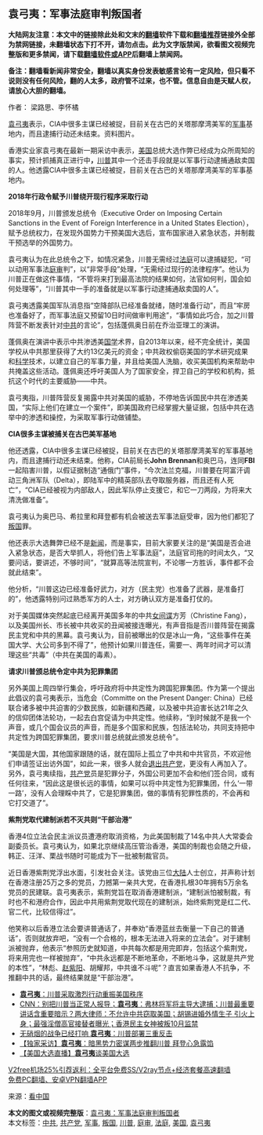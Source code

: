  <h2>袁弓夷：军事法庭审判叛国者</h2> <p class="notice"><b>大陆网友注意：本文中的链接除此处和文末的<a href="https://github.com/bannedbook/fanqiang" >翻墙</a>软件下载和<a href="https://github.com/killgcd/justmysocks/blob/master/README.md">翻墙推荐</a>链接外全部为禁网链接，未翻墙状态下打不开，请勿点击。此为文字版禁闻，欲看图文视频完整版和更多禁闻，请下载<a href="https://github.com/bannedbook/fanqiang">翻墙软件或APP</a>后翻墙上禁闻网。</p><p>备注：翻墙看新闻非常安全，翻墙以真实身份发表敏感言论有一定风险，但只看不说则没有任何风险，翻的人太多，政府管不过来，也不管。信息自由是天赋人权，请放心大胆的翻墙。</b></p>  <div class="entry"> <p>作者：  梁路思、李怀橘</p> <p></p> <p></p> <p><a href="https://www.bannedbook.org/bnews/tag/%e8%a2%81%e5%bc%93%e5%a4%b7/" class="st_tag internal_tag" rel="tag" title="标签 袁弓夷 下的日志">袁弓夷</a>表示，CIA中很多主谋已经被捉，目前关在古巴的关塔那摩湾美军的<a href="https://www.bannedbook.org/bnews/tag/%E5%86%9B%E4%BA%8B/" class="st_tag internal_tag" rel="tag" title="标签 军事 下的日志">军事</a>基地内，而且逮捕行动还未结束。资料图片。</p> <p>香港实业家袁弓夷在最新一期采访中表示，<a href="https://www.bannedbook.org/bnews/tag/%e7%be%8e%e5%9b%bd/" class="st_tag internal_tag" rel="tag" title="标签 美国 下的日志">美国</a>总统大选作弊已经成为众所周知的事实，预计抓捕真正进行中<strong>，</strong><a href="https://www.bannedbook.org/bnews/tag/%e5%b7%9d%e6%99%ae/" class="st_tag internal_tag" rel="tag" title="标签 川普 下的日志">川普</a>其中一个还击手段就是以军事行动逮捕通敌卖国的人。他透露CIA中很多主谋已经被捉，目前关在古巴的关塔那摩湾美军的军事基地内。</p> <p><strong>2018年行政令赋予川普绕开现行程序采取行动</strong></p>  <p>2018年9月，川普颁发总统令（Executive Order on Imposing Certain Sanctions in the Event of Foreign Interference in a United States Election），赋予总统权力，在发现外国势力干预美国大选后，宣布国家进入紧急状态，并制裁干预选举的外国势力。</p> <p>袁弓夷认为在此总统令之下，如情况紧急，川普无需经过<a href="https://www.bannedbook.org/bnews/tag/%e6%b3%95%e5%ba%ad/" class="st_tag internal_tag" rel="tag" title="标签 法庭 下的日志">法庭</a>可以逮捕疑犯，“可以动用军事法<a href="https://www.bannedbook.org/bnews/tag/%E5%BA%AD%E5%AE%A1/" class="st_tag internal_tag" rel="tag" title="标签 庭审 下的日志">庭审</a>判”，以“非常手段”处理，“无需经过现行的法律程序”。他认为川普正在做这件事情，“不管将来打到最高法院的结果如何，法官如何判，国会如何处理等”，“川普其中一手的准备就是以军事行动逮捕通敌卖国的人”。</p> <p>袁弓夷透露美国军队消息指“空降部队已经准备就绪，随时准备行动”，而且“牢房也准备好了，而军事法庭又预留10日时间做审判用途”，“事情如此巧合，加之川普阵营不断发表针对<a href="https://www.bannedbook.org/bnews/tag/%e4%b8%ad%e5%85%b1/" class="st_tag internal_tag" rel="tag" title="标签 中共 下的日志">中共</a>的言论”，包括蓬佩奥日前在乔治亚理工的演讲。</p> <p>蓬佩奥在演讲中表示中共渗透美<span class='wp_keywordlink'><a href="https://www.bannedbook.org/forum24/" title="国学传统文化禁书" target="_blank">国学</a></span>术界，自2013年以来，经不完全统计，美国学校从中共那里获得了大约13亿美元的资金；中共政权偷窃美国的学术研究成果和<span class='wp_keywordlink'><a href="https://www.bannedbook.org/forum11/topic309.html" title="禁片：“科学”的棍子" target="_blank">科学</a></span>技术，以建立自己的军事力量，并且给美国人洗脑，收买美国机构来帮助中共掩盖这些活动。蓬佩奥还呼吁美国人为了国家安全，捍卫自己的学校和机构，抵抗这个时代的主要威胁——中共。</p> <p>袁弓夷指，川普阵营反复揭露中共对美国的威胁，不停地告诉国民中共在渗透美国，“实际上他们在建立一个案件”，即美国政府已经掌握大量证据，包括中共在选举中的渗透和操控，为采取军事行动做铺垫。</p> <p><strong>CIA很多主谋被捕关在古巴美军基地</strong></p>  <p>他还透露，CIA中很多主谋已经被捉，目前关在古巴的关塔那摩湾美军的军事基地内，而且逮捕行动还未结束。他称，CIA前局长<strong>John Brennan</strong>和奥巴马，连同<strong>FBI</strong>一起陷害川普，以假证据制造“通俄门”事件，“今次法兰克福，川普要在阿富汗调动三角洲军队（Delta），即陆军中的精英部队去夺取服务器，而且还有人死亡”，“CIA已经被视为内部敌人，因此军队停止支援它，和它一刀两段，为将来大清洗做准备”。</p> <p>袁弓夷认为奥巴马、希拉里和拜登都有机会被送去军事法庭受审，因为他们都犯了<a href="https://www.bannedbook.org/bnews/tag/%E5%8F%9B%E5%9B%BD/" class="st_tag internal_tag" rel="tag" title="标签 叛国 下的日志">叛国</a>罪。</p> <p>他还表示大选舞弊已经不是<span class='wp_keywordlink_affiliate'><a href="https://www.bannedbook.org/" title="新闻">新闻</a></span>，而是事实，目前大家要关注的是“美国是否会进入紧急状态，是否大举抓人，将他们告上军事法庭”，法庭官司拖的时间太久，“又要问话，要讲述，不够时间”，“就算高等法院宣判，不论哪一方胜诉，事件都不会就此结束”。</p> <p>他分析，“川普这边已经准备好武力，对方（民主党）也准备了武器，是准备打的”，他透露特别问过熟悉军方的人士，对方确认双方是准备打仗的。</p> <p>对于美国媒体突然起底已经离开美国多年的中共<span class='wp_keywordlink'><a href="https://www.bannedbook.org/forum2/topic3076.html" title="《传奇女谍-邓文迪传》" target="_blank">女间谍</a></span>方芳（Christine Fang），以及美国州长、市长被中共收买的丑闻被接连曝光，有声音指是否川普阵营在揭露民主党和中共的黑幕。袁弓夷认为，目前被曝出的仅是冰山一角，“这些事件在美国大学、大公司多到不得了”，他预计如果川普连任，需要一、两年时间才可以清理这些“共毒”（中共在美国的毒素）。</p> <p><strong>请求川普颁总统令定中共为犯罪集团</strong></p>  <p>另外美国上周四举行集会，呼吁政府将中共定性为跨国犯罪集团。作为第一个提出此倡议的袁弓夷表示，当危会（Committe on the Present Danger: China）已经联合诸多被中共迫害的少数民族，如新疆和西藏，以及被中共迫害长达21年之久的信仰团体法轮功，一起去白宫促请为中共定性。他续称，“到时候就不是我一个声音，或几个国会议员的声音，而是多个国家和民族，包括法轮功，共同支持把中共定性为跨国犯罪集团，要求川普总统就此颁发总统令”。</p> <p>“美国是大国，其他国家跟随的话，就在国际上孤立了中共和中共官员，不欢迎他们申请签证出访外国”，如此一来，很多人就会<span class='wp_keywordlink'><a href="http://tuidang.epochtimes.com/" title="退出共产党" rel="nofollow" target="_blank">退出共产党</a></span>，更没有人再加入了。另外，袁弓夷续指，<a href="https://www.bannedbook.org/bnews/tag/%e5%85%b1%e4%ba%a7%e5%85%9a/" class="st_tag internal_tag" rel="tag" title="标签 共产党 下的日志">共产党</a>员是犯罪分子，外国公司更加不会和他们签合同，或有任何往来，“因此这是很长远的事情，如果可以将中共定性为犯罪集团，什么‘一带一路’，没有人会理睬中共了，它是犯罪集团，做的事情有犯罪性质的，不会再和它打交道了”。</p> <p><strong>紫荆党取代建制派若不灭共则“干部治港”</strong></p> <p>香港4位立法会民主派议员遭港府取消资格，为此美国制裁了14名中共人大常委会副委员长。袁弓夷认为，如果北京继续高压管治香港，美国的制裁也会随之升级，韩正、汪洋、栗战书随时可能成为下一批被制裁官员。</p> <p>近日香港紫荆党浮出水面，引发社会关注。该党由三位<span class='wp_keywordlink_affiliate'><a href="https://www.bannedbook.org/" title="大陆" target="_blank">大陆</a></span>人士创立，并声称计划在香港注册25万之多的党员，力撼第一亲共大党，在香港扎根30年拥有5万余名党员的民建联。袁弓夷表示，紫荆党旨在取消香港建制派，“建制派怕被制裁，有时也不和港府合作，因此中共用紫荆党取代现在的建制派，始终紫荆党是红二代、官二代，比较信得过”。</p> <p>他笑称以后香港立法会要讲普通话了，并奉劝“香港蓝丝去衡量一下自己的普通话”，否则就放弃吧，“没有一个合格的，根本无法进入将来的立法会”。对于建制派被抛弃，他表示“参照历史就知道，中共每次都是用完即弃，包括这个紫荆党，将来用完也一样被抛弃”，“中共永远都是不断地革命，不断地斗争，这就是共产党的本性”，“林彪、<span class='wp_keywordlink'><a href="https://www.bannedbook.org/forum2/topic93.html" title="《改革历程-赵紫阳回忆录》" target="_blank">赵紫阳</a></span>、胡耀邦，中共谁不斗呢”？直言如果香港人不抗争，不推翻中共的话，最终结果就是“干部治港”。</p>  <ul class='op-related-articles' title='相关阅读'> <li><a href='https://www.bannedbook.org/bnews/comments/20201206/1442927.html' target='_blank'><b>袁弓夷</b>：川普采取激烈行动重振美国秩序</a></li> <li><a href='https://www.bannedbook.org/bnews/bannedvideo/20201203/1441489.html' target='_blank'>CNN：别把川普当正常人报导；<b>袁弓夷</b>：弗林将军将主导大逮捕；川普最重要讲话含重要暗示？两大律师：不允许中共窃取美国；胡锡进婚外情生子 引火上身；最强淫僧高官接替者曝光；香港民主女神被叛10月监禁</a></li> <li><a href='https://www.bannedbook.org/bnews/cbnews/20201203/1441285.html' target='_blank'>无硝烟的战争已经打响 <b>袁弓夷</b>：川普部署三重反击</a></li> <li><a href='https://www.bannedbook.org/bnews/comments/20201125/1436841.html' target='_blank'>【独家采访】<b>袁弓夷</b>：暗黑势力密谋两步推翻川普 拜登心急露馅</a></li> <li><a href='https://www.bannedbook.org/bnews/bannedvideo/20201124/1436053.html' target='_blank'>【美国大选直播】<b>袁弓夷</b>谈美国大选</a></li> </ul> <p class="texttj"> <a href="https://github.com/bannedbook/fanqiang/wiki/V2ray%E6%9C%BA%E5%9C%BA" target="_blank">V2free机场25%引荐返利：全平台免费SS/V2ray节点+经济套餐高速翻墙</a><br/> <a href="https://github.com/bannedbook/fanqiang/wiki/%E7%A6%81%E9%97%BB%E7%BD%91%E5%AE%89%E5%8D%93%E7%BF%BB%E5%A2%99%E6%96%B0%E9%97%BBAPP" target="_blank">免费PC翻墙、安卓VPN翻墙APP</a></p><p> 来源：<span class='wp_keywordlink_affiliate'><a href="https://www.secretchina.com/" title="看中国" target="_blank">看中国</a></span> </p><a name='sharetosocial'></a>       <div><b>本文的图文或视频完整版</b>：<a href='https://www.bannedbook.org/bnews/comments/20201213/1446850.html'>袁弓夷：军事法庭审判叛国者</a></div>  </div><!--END ENTRY--> <div class="postfooter"> <div>本文标签：<a href="https://www.bannedbook.org/bnews/tag/%e4%b8%ad%e5%85%b1/" rel="tag">中共</a>, <a href="https://www.bannedbook.org/bnews/tag/%e5%85%b1%e4%ba%a7%e5%85%9a/" rel="tag">共产党</a>, <a href="https://www.bannedbook.org/bnews/tag/%E5%86%9B%E4%BA%8B/" rel="tag">军事</a>, <a href="https://www.bannedbook.org/bnews/tag/%E5%8F%9B%E5%9B%BD/" rel="tag">叛国</a>, <a href="https://www.bannedbook.org/bnews/tag/%e5%b7%9d%e6%99%ae/" rel="tag">川普</a>, <a href="https://www.bannedbook.org/bnews/tag/%E5%BA%AD%E5%AE%A1/" rel="tag">庭审</a>, <a href="https://www.bannedbook.org/bnews/tag/%e6%b3%95%e5%ba%ad/" rel="tag">法庭</a>, <a href="https://www.bannedbook.org/bnews/tag/%e7%be%8e%e5%9b%bd/" rel="tag">美国</a>, <a href="https://www.bannedbook.org/bnews/tag/%e8%a2%81%e5%bc%93%e5%a4%b7/" rel="tag">袁弓夷</a></div>  </div><!--END POSTFOOTER--> 